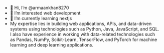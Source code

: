 - 👋 Hi, I’m @armaankhan8270
- 👀 I’m interested web development 
- 🌱 I’m currently learning nextjs
-  My expertise lies in building web applications, APIs, 
and data-driven systems using technologies such as Python,
Java, JavaScript, and SQL. I also have experience in working with data-related technologies such as Pandas, NumPy, Scikit-Learn, TensorFlow, and PyTorch for machine learning and deep learning applications.

<!---
armaankhan8270/armaankhan8270 is a ✨ special ✨ repository because its `README.md` (this file) appears on your GitHub profile.
You can click the Preview link to take a look at your changes.
--->
